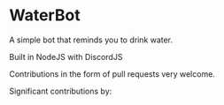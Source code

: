 # WaterBot
A simple bot that reminds you to drink water.

Built in NodeJS with DiscordJS

Contributions in the form of pull requests very welcome.

Significant contributions by: 